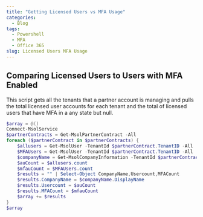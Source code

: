 ```yaml
---
title: "Getting Licensed Users vs MFA Usage"
categories:
  - Blog
tags:
  - Powershell
  - MFA
  - Office 365
slug: Licensed Users MFA Usage
---
```


## Comparing Licensed Users to Users with MFA Enabled

This script gets all the tenants that a partner account is managing and pulls the total licensed user accounts for each tenant and the total of licensed users that have MFA in a any state but null.

```powershell
$array = @()
Connect-MsolService
$partnerContracts = Get-MsolPartnerContract -All
foreach ($partnerContract in $partnerContracts) {
    $allusers = Get-MsolUser -TenantId $partnerContract.TenantID -All | Where-Object { $_.isLicensed -eq $true }
    $MFAUsers = Get-MsolUser -TenantId $partnerContract.TenantID -All | Where-Object { $_.isLicensed -eq $true -and $_.StrongAuthenticationMethods -ne $null -or $_.StrongAuthenticationRequirements.State -ne $null }
    $companyName = Get-MsolCompanyInformation -TenantId $partnerContract.TenantId
    $auCount = $allusers.count
    $mfauCount = $MFAUsers.count
    $results = "" | Select-Object CompanyName,Usercount,MFACount
    $results.CompanyName = $companyName.DisplayName
    $results.Usercount = $auCount
    $results.MFACount = $mfauCount
    $array += $results
}
$array
```
